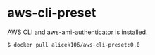 # aws-cli-preset
AWS CLI and aws-ami-authenticator is installed.
```
$ docker pull alicek106/aws-cli-preset:0.0
```
